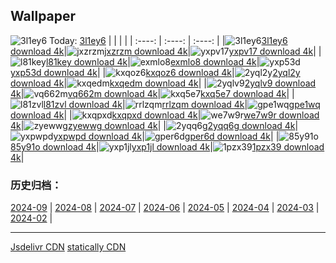 ## Wallpaper
![3l1ey6](https://w.wallhaven.cc/full/3l/wallhaven-3l1ey6.png) Today: [3l1ey6](https://th.wallhaven.cc/small/3l/3l1ey6.jpg)
|      |      |      |
| :----: | :----: | :----: |
|![3l1ey6](https://th.wallhaven.cc/small/3l/3l1ey6.jpg)[3l1ey6 download 4k](https://wallhaven.cc/w/3l1ey6)|![jxzrzm](https://th.wallhaven.cc/small/jx/jxzrzm.jpg)[jxzrzm download 4k](https://wallhaven.cc/w/jxzrzm)|![yxpv17](https://th.wallhaven.cc/small/yx/yxpv17.jpg)[yxpv17 download 4k](https://wallhaven.cc/w/yxpv17)|
|![l81key](https://th.wallhaven.cc/small/l8/l81key.jpg)[l81key download 4k](https://wallhaven.cc/w/l81key)|![exmlo8](https://th.wallhaven.cc/small/ex/exmlo8.jpg)[exmlo8 download 4k](https://wallhaven.cc/w/exmlo8)|![yxp53d](https://th.wallhaven.cc/small/yx/yxp53d.jpg)[yxp53d download 4k](https://wallhaven.cc/w/yxp53d)|
|![kxqoz6](https://th.wallhaven.cc/small/kx/kxqoz6.jpg)[kxqoz6 download 4k](https://wallhaven.cc/w/kxqoz6)|![2yql2y](https://th.wallhaven.cc/small/2y/2yql2y.jpg)[2yql2y download 4k](https://wallhaven.cc/w/2yql2y)|![kxqedm](https://th.wallhaven.cc/small/kx/kxqedm.jpg)[kxqedm download 4k](https://wallhaven.cc/w/kxqedm)|
|![2yqlv9](https://th.wallhaven.cc/small/2y/2yqlv9.jpg)[2yqlv9 download 4k](https://wallhaven.cc/w/2yqlv9)|![vq662m](https://th.wallhaven.cc/small/vq/vq662m.jpg)[vq662m download 4k](https://wallhaven.cc/w/vq662m)|![kxq5e7](https://th.wallhaven.cc/small/kx/kxq5e7.jpg)[kxq5e7 download 4k](https://wallhaven.cc/w/kxq5e7)|
|![l81zvl](https://th.wallhaven.cc/small/l8/l81zvl.jpg)[l81zvl download 4k](https://wallhaven.cc/w/l81zvl)|![rrlzqm](https://th.wallhaven.cc/small/rr/rrlzqm.jpg)[rrlzqm download 4k](https://wallhaven.cc/w/rrlzqm)|![gpe1wq](https://th.wallhaven.cc/small/gp/gpe1wq.jpg)[gpe1wq download 4k](https://wallhaven.cc/w/gpe1wq)|
|![kxqpxd](https://th.wallhaven.cc/small/kx/kxqpxd.jpg)[kxqpxd download 4k](https://wallhaven.cc/w/kxqpxd)|![we7w9r](https://th.wallhaven.cc/small/we/we7w9r.jpg)[we7w9r download 4k](https://wallhaven.cc/w/we7w9r)|![zyewwg](https://th.wallhaven.cc/small/zy/zyewwg.jpg)[zyewwg download 4k](https://wallhaven.cc/w/zyewwg)|
|![2yqq6g](https://th.wallhaven.cc/small/2y/2yqq6g.jpg)[2yqq6g download 4k](https://wallhaven.cc/w/2yqq6g)|![yxpwpd](https://th.wallhaven.cc/small/yx/yxpwpd.jpg)[yxpwpd download 4k](https://wallhaven.cc/w/yxpwpd)|![gper6d](https://th.wallhaven.cc/small/gp/gper6d.jpg)[gper6d download 4k](https://wallhaven.cc/w/gper6d)|
|![85y91o](https://th.wallhaven.cc/small/85/85y91o.jpg)[85y91o download 4k](https://wallhaven.cc/w/85y91o)|![yxp1jl](https://th.wallhaven.cc/small/yx/yxp1jl.jpg)[yxp1jl download 4k](https://wallhaven.cc/w/yxp1jl)|![1pzx39](https://th.wallhaven.cc/small/1p/1pzx39.jpg)[1pzx39 download 4k](https://wallhaven.cc/w/1pzx39)|

### 历史归档：
[2024-09](https://github.com/april-projects/april-wallpaper/tree/main/picture/2024-09/) | [2024-08](https://github.com/april-projects/april-wallpaper/tree/main/picture/2024-08/) | [2024-07](https://github.com/april-projects/april-wallpaper/tree/main/picture/2024-07/) | [2024-06](https://github.com/april-projects/april-wallpaper/tree/main/picture/2024-06/) | [2024-05](https://github.com/april-projects/april-wallpaper/tree/main/picture/2024-05/) | [2024-04](https://github.com/april-projects/april-wallpaper/tree/main/picture/2024-04/) | [2024-03](https://github.com/april-projects/april-wallpaper/tree/main/picture/2024-03/) | [2024-02](https://github.com/april-projects/april-wallpaper/tree/main/picture/2024-02/) | 

---
[Jsdelivr CDN](https://cdn.jsdelivr.net/gh/april-projects/april-wallpaper/api.json)
[statically CDN](https://cdn.statically.io/gh/april-projects/april-wallpaper/main/api.json)